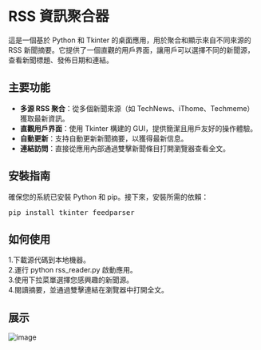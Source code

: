 # RSS 資訊聚合器

這是一個基於 Python 和 Tkinter 的桌面應用，用於聚合和顯示來自不同來源的 RSS 新聞摘要。它提供了一個直觀的用戶界面，讓用戶可以選擇不同的新聞源，查看新聞標題、發佈日期和連結。

## 主要功能

- **多源 RSS 聚合**：從多個新聞來源（如 TechNews、iThome、Techmeme）獲取最新資訊。
- **直觀用戶界面**：使用 Tkinter 構建的 GUI，提供簡潔且用戶友好的操作體驗。
- **自動更新**：支持自動更新新聞摘要，以獲得最新信息。
- **連結訪問**：直接從應用內部通過雙擊新聞條目打開瀏覽器查看全文。

## 安裝指南  

確保您的系統已安裝 Python 和 pip。接下來，安裝所需的依賴：

<pre>pip install tkinter feedparser</pre>


## 如何使用  

1.下載源代碼到本地機器。  
2.運行 python rss_reader.py 啟動應用。  
3.使用下拉菜單選擇您感興趣的新聞源。  
4.閱讀摘要，並通過雙擊連結在瀏覽器中打開全文。  


## 展示 
![image](https://github.com/user-attachments/assets/1f049800-1737-49a4-82e8-7b9612457393)
